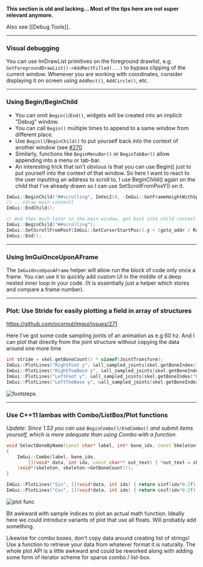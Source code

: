 **This section is old and lacking... Most of the tips here are not super relevant anymore.**


Also see [[Debug Tools]].

----

### Visual debugging

You can use ImDrawList primitives on the foreground drawlist, e.g. `GetForegroundDrawList()->AddRectFilled(...)` to bypass clipping of the current window. Whenever you are working with coordinates, consider displaying it on screen using `AddRect()`, `AddCircle()`, etc.

----

### Using Begin/BeginChild

- You can omit `Begin()`/`End()`, widgets will be created into an implicit "Debug" window.
- You can call `Begin()` multiple times to append to a same window from different place.
- Use `Begin()`/`BeginChild()` to put yourself back into the context of another window (see [#270](https://github.com/ocornut/imgui/issues/270)
- Similarly, functions like `BeginMenuBar()` or `BeginTabBar()` allow appending into a menu or tab-bar.
- An interesting trick that isn't obvious is that you can use Begin() just to put yourself into the context of that window. So here I want to react to the user inputting an address to scroll to, I use BeginChild() again on the child that I've already drawn so I can use SetScrollFromPosY() on it.

```cpp
ImGui::BeginChild("##scrolling", ImVec2(0, -ImGui::GetFrameHeightWithSpacing()));
// ...(draw main content)
ImGui::EndChild();

// And then much later in the main window, get back into child context to change scrolling offset
ImGui::BeginChild("##scrolling");
ImGui::SetScrollFromPosY(ImGui::GetCursorStartPos().y + (goto_addr / Rows) * line_height);
ImGui::End();
```

---

### Using ImGuiOnceUponAFrame

The `ImGuiOnceUponAFrame` helper will allow run the block of code only once a frame. You can use it to quickly add custom UI in the middle of a deep nested inner loop in your code. (It is essentially just a helper which stores and compare a frame number).

----

### Plot: Use Stride for easily plotting a field in array of structures
https://github.com/ocornut/imgui/issues/271

Here I've got some code sampling joints of an animation as e.g 60 hz.
And I can plot that directly from the joint structure without copying the data around one more time

```cpp
int stride = skel.getBoneCount() * sizeof(JointTransform);
ImGui::PlotLines("RightFoot y", &all_sampled_joints[skel.getBoneIndex("RightFoot")].translation.y, samples, 0, NULL, FLT_MAX, FLT_MAX, ImVec2(0,0), stride);
ImGui::PlotLines("RightToeBase y", &all_sampled_joints[skel.getBoneIndex("RightToeBase")].translation.y, samples, 0, NULL, FLT_MAX, FLT_MAX, ImVec2(0,0), stride);
ImGui::PlotLines("LeftFoot y", &all_sampled_joints[skel.getBoneIndex("LeftFoot")].translation.y, samples, 0, NULL, FLT_MAX, FLT_MAX, ImVec2(0,0), stride);
ImGui::PlotLines("LeftToeBase y", &all_sampled_joints[skel.getBoneIndex("LeftToeBase")].translation.y, samples, 0, NULL, FLT_MAX, FLT_MAX, ImVec2(0,0), stride);
```

![footsteps](https://cloud.githubusercontent.com/assets/8225057/8634511/66076f8e-27b8-11e5-9964-202bf4305802.PNG)

----

### Use C++11 lambas with Combo/ListBox/Plot functions

_Update: Since 1.53 you can use `BeginCombo()/EndCombo()` and submit items yourself, which is more adequate than using Combo with a function._

```cpp
void SelectBoneByName(const char* label, int* bone_idx, const Skeleton* skeleton)
{
	ImGui::Combo(label, bone_idx, 
		[](void* data, int idx, const char** out_text) { *out_text = skeleton->GetBoneName(idx); return *out_text != NULL; }, 
	(void*)skeleton, skeleton->GetBoneCount());
}
```

```cpp
ImGui::PlotLines("Sin", [](void*data, int idx) { return sinf(idx*0.2f); }, NULL, 100);
ImGui::PlotLines("Cos", [](void*data, int idx) { return cosf(idx*0.2f); }, NULL, 100);
```

![plot func](https://cloud.githubusercontent.com/assets/8225057/8634531/b3281cd6-27b9-11e5-8bf8-ec9f1c67e866.PNG)

Bit awkward with sample indices to plot an actual math function. Ideally here we could introduce variants of plot that use all floats. Will probably add something. 

Likewise for combo boxes, don't copy data around creating list of strings! Use a function to retrieve your data from whatever format it is naturally. The whole plot API is a little awkward and could be reworked along with adding some form of iterator scheme for sparse combo / list-box.
